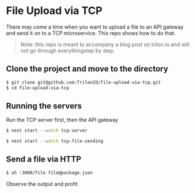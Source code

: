 # File Upload via TCP

There may come a time when you want to upload a file to an API gateway and send
it on to a TCP microservice. This repo shows how to do that.

> Note: this repo is meant to accompany a blog post on trilon.io and will not
go through everythingstep by step.

## Clone the project and move to the directory

```bash
$ git clone git@github.com:TrilonIO/file-upload-via-tcp.git
$ cd file-upload-via-tcp
```

## Running the servers

Run the TCP server first, then the API gateway

```bash
$ nest start --watch tcp-server
```

```bash
$ nest start --watch tcp-file-sending
```

## Send a file via HTTP

```bash
$ xh :3000/file file@package.json
```

Observe the output and profit